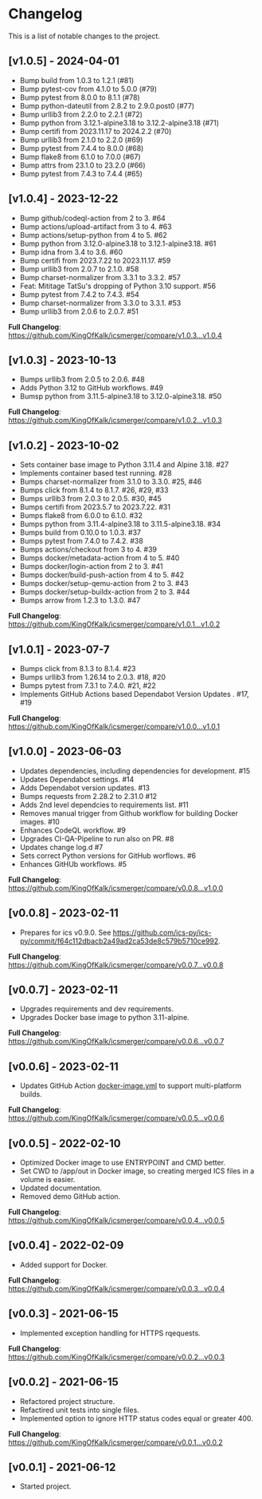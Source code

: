 # Changelog

This is a list of notable changes to the project.

## [v1.0.5] - 2024-04-01

- Bump build from 1.0.3 to 1.2.1 (#81)
- Bump pytest-cov from 4.1.0 to 5.0.0 (#79)
- Bump pytest from 8.0.0 to 8.1.1 (#78)
- Bump python-dateutil from 2.8.2 to 2.9.0.post0 (#77)
- Bump urllib3 from 2.2.0 to 2.2.1 (#72)
- Bump python from 3.12.1-alpine3.18 to 3.12.2-alpine3.18 (#71)
- Bump certifi from 2023.11.17 to 2024.2.2 (#70)
- Bump urllib3 from 2.1.0 to 2.2.0 (#69)
- Bump pytest from 7.4.4 to 8.0.0 (#68)
- Bump flake8 from 6.1.0 to 7.0.0 (#67)
- Bump attrs from 23.1.0 to 23.2.0 (#66)
- Bump pytest from 7.4.3 to 7.4.4 (#65)

## [v1.0.4] - 2023-12-22

- Bump github/codeql-action from 2 to 3. #64
- Bump actions/upload-artifact from 3 to 4. #63
- Bump actions/setup-python from 4 to 5. #62
- Bump python from 3.12.0-alpine3.18 to 3.12.1-alpine3.18. #61
- Bump idna from 3.4 to 3.6. #60
- Bump certifi from 2023.7.22 to 2023.11.17. #59
- Bump urllib3 from 2.0.7 to 2.1.0. #58
- Bump charset-normalizer from 3.3.1 to 3.3.2. #57
- Feat: Mititage TatSu's dropping of Python 3.10 support. #56
- Bump pytest from 7.4.2 to 7.4.3. #54
- Bump charset-normalizer from 3.3.0 to 3.3.1. #53
- Bump urllib3 from 2.0.6 to 2.0.7. #51

**Full Changelog**: https://github.com/KingOfKalk/icsmerger/compare/v1.0.3...v1.0.4

## [v1.0.3] - 2023-10-13

- Bumps urllib3 from 2.0.5 to 2.0.6. #48
- Adds Python 3.12 to GitHub workflows. #49
- Bumsp python from 3.11.5-alpine3.18 to 3.12.0-alpine3.18. #50

**Full Changelog**: https://github.com/KingOfKalk/icsmerger/compare/v1.0.2...v1.0.3

## [v1.0.2] - 2023-10-02

- Sets container base image to Python 3.11.4 and Alpine 3.18. #27
- Implements container based test running. #28
- Bumps charset-normalizer from 3.1.0 to 3.3.0. #25, #46
- Bumps click from 8.1.4 to 8.1.7. #26, #29, #33
- Bumps urllib3 from 2.0.3 to 2.0.5. #30, #45
- Bumps certifi from 2023.5.7 to 2023.7.22. #31
- Bumps flake8 from 6.0.0 to 6.1.0. #32
- Bumps python from 3.11.4-alpine3.18 to 3.11.5-alpine3.18. #34
- Bumps build from 0.10.0 to 1.0.3. #37
- Bumps pytest from 7.4.0 to 7.4.2. #38
- Bumps actions/checkout from 3 to 4. #39
- Bumps docker/metadata-action from 4 to 5. #40
- Bumps docker/login-action from 2 to 3. #41
- Bumps docker/build-push-action from 4 to 5. #42
- Bumps docker/setup-qemu-action from 2 to 3. #43
- Bumps docker/setup-buildx-action from 2 to 3. #44
- Bumps arrow from 1.2.3 to 1.3.0. #47

**Full Changelog**: https://github.com/KingOfKalk/icsmerger/compare/v1.0.1...v1.0.2

## [v1.0.1] - 2023-07-7

- Bumps click from 8.1.3 to 8.1.4. #23
- Bumps urllib3 from 1.26.14 to 2.0.3. #18, #20
- Bumps pytest from 7.3.1 to 7.4.0. #21, #22
- Implements GitHub Actions based Dependabot Version Updates . #17, #19

**Full Changelog**: https://github.com/KingOfKalk/icsmerger/compare/v1.0.0...v1.0.1

## [v1.0.0] - 2023-06-03

- Updates dependencies, including dependencies for development. #15
- Updates Dependabot settings. #14
- Adds Dependabot version updates. #13
- Bumps requests from 2.28.2 to 2.31.0 #12
- Adds 2nd level dependcies to requirements list. #11
- Removes manual trigger from Github workflow for building Docker images. #10
- Enhances CodeQL workflow. #9
- Upgrades CI-QA-Pipeline to run also on PR. #8
- Updates change log.d #7
- Sets correct Python versions for GitHub worflows. #6
- Enhances GitHUb workflows. #5

**Full Changelog**: https://github.com/KingOfKalk/icsmerger/compare/v0.0.8...v1.0.0

## [v0.0.8] - 2023-02-11

- Prepares for ics v0.9.0.
  See https://github.com/ics-py/ics-py/commit/f64c112dbacb2a49ad2ca53de8c579b5710ce992.

**Full Changelog**: https://github.com/KingOfKalk/icsmerger/compare/v0.0.7...v0.0.8

## [v0.0.7] - 2023-02-11

- Upgrades requirements and dev requirements.
- Upgrades Docker base image to python 3.11-alpine.

**Full Changelog**: https://github.com/KingOfKalk/icsmerger/compare/v0.0.6...v0.0.7

## [v0.0.6] - 2023-02-11

- Updates GitHub Action [docker-image.yml](.github/workflows/docker-image.yml) to support multi-platform builds.

**Full Changelog**: https://github.com/KingOfKalk/icsmerger/compare/v0.0.5...v0.0.6

## [v0.0.5] - 2022-02-10

- Optimized Docker image to use ENTRYPOINT and CMD better.
- Set CWD to /app/out in Docker image, so creating merged ICS files in a volume is easier.
- Updated documentation.
- Removed demo GitHub action.

**Full Changelog**: https://github.com/KingOfKalk/icsmerger/compare/v0.0.4...v0.0.5

## [v0.0.4] - 2022-02-09

- Added support for Docker.

**Full Changelog**: https://github.com/KingOfKalk/icsmerger/compare/v0.0.3...v0.0.4

## [v0.0.3] - 2021-06-15

- Implemented exception handling for HTTPS rqequests.

**Full Changelog**: https://github.com/KingOfKalk/icsmerger/compare/v0.0.2...v0.0.3

## [v0.0.2] - 2021-06-15

- Refactored project structure.
- Refactired unit tests into single files.
- Implemented option to ignore HTTP status codes equal or greater 400.

**Full Changelog**: https://github.com/KingOfKalk/icsmerger/compare/v0.0.1...v0.0.2

## [v0.0.1] - 2021-06-12

- Started project.
